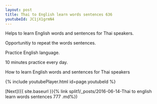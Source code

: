 ```yaml
---
layout: post
title: Thai to English learn words sentences 636 
youtubeId: JC1jX1grmN4
---
```

 
 
Helps to learn English words and sentences for Thai speakers.

Opportunitiy to repeat the words sentences. 

Practice English language. 
 
10 minutes practice every day. 
 
How to learn English words and sentences for Thai speakers 
 
{% include youtubePlayer.html id=page.youtubeId %}
 
 
[Next]({{ site.baseurl }}{% link  split1/_posts/2016-06-14-Thai to english learn words sentences 777 .md%})
 

